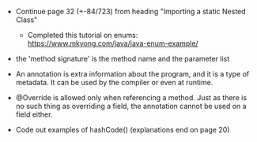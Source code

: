 - Continue page 32 (+-84/723) from heading "Importing a static Nested Class"
    - Completed this tutorial on enums: https://www.mkyong.com/java/java-enum-example/ 
    
- the 'method signature' is the method name and the parameter list     

- An annotation is extra information about the program, and it is a type of metadata. It can be used by the compiler or even at runtime.

- @Override is allowed only when referencing a method. Just as there is no such thing as overriding a field, the annotation cannot be used on a field either.

<!-- Parking lot -->

- Code out examples of hashCode() (explanations end on page 20)

<!-- //Parking lot -->
